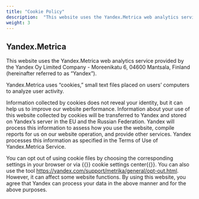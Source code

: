 ```yaml
---
title: "Cookie Policy"
description:  "This website uses the Yandex.Metrica web analytics service provided by the Yandex Oy Limited Company."
weight: 3
---
```


## Yandex.Metrica

This website uses the Yandex.Metrica web analytics service provided by the Yandex Oy Limited Company - Moreenikatu 6, 04600 Mantsala, Finland (hereinafter referred to as “Yandex”).

Yandex.Metrica uses “cookies,” small text files placed on users’ computers to analyze user activity.

Information collected by cookies does not reveal your identity, but it can help us to improve our website performance. Information about your use of this website collected by cookies will be transferred to Yandex and stored on Yandex’s server in the EU and the Russian Federation. Yandex will process this information to assess how you use the website, compile reports for us on our website operation, and provide other services. Yandex processes this information as specified in the Terms of Use of Yandex.Metrica Service.

You can opt out of using cookie files by choosing the corresponding settings in your browser or via {{<preferencescenterlink>}} cookie settings center{{</preferencescenterlink>}}. You can also use the tool https://yandex.com/support/metrika/general/opt-out.html. However, it can affect some website functions. By using this website, you agree that Yandex can process your data in the above manner and for the above purposes.
